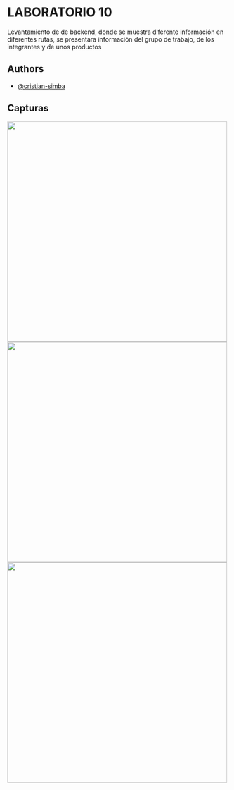 # LABORATORIO 10 

Levantamiento de de backend, donde se muestra diferente información en diferentes rutas, se presentara información del grupo de trabajo, de los integrantes y de unos productos

## Authors

- [@cristian-simba](https://www.github.com/cristian-simba)


## Capturas

<img src="https://github.com/cristian-simba/laboratorio09/assets/117742977/4d4163d0-b09b-47b5-88f4-6d83d32451af" width="500"><br>
<img src="https://github.com/cristian-simba/laboratorio09/assets/117742977/e01440c8-beb0-41fa-9861-cefbb79f8861" width="500"><br>
<img src="https://github.com/cristian-simba/laboratorio09/assets/117742977/91df0c7c-2210-40ae-a8e7-5a85d5734254" width="500"><br>

